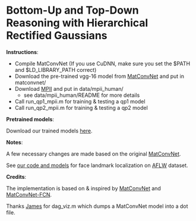 Bottom-Up and Top-Down Reasoning with Hierarchical Rectified Gaussians
======

**Instructions**:

- Compile MatConvNet (If you use CuDNN, make sure you set the $PATH and
  $LD_LIBRARY_PATH correct)
- Download the pre-trained vgg-16 model from
  [MatConvNet](http://www.vlfeat.org/matconvnet/) and put in matconvnet/
- Download [MPII](http://human-pose.mpi-inf.mpg.de/) and put in data/mpii_human/
  - see data/mpii_human/README for more details
- Call run_qp1_mpii.m for training & testing a qp1 model
- Call run_qp2_mpii.m for training & testing a qp2 model


**Pretrained models**:

Download our trained models
[here](http://www.ics.uci.edu/~peiyunh/public/rg-mpii/).


**Notes**:

A few necessary changes are made based on the original
[MatConvNet](http://www.vlfeat.org/matconvnet/).

See [our code and models](https://github.com/peiyunh/rg-aflw/) for face landmark
localization on [AFLW](https://lrs.icg.tugraz.at/research/aflw/) dataset.


**Credits**:

The implementation is based on & inspired by
[MatConvNet](http://www.vlfeat.org/matconvnet/) and
[MatConvNet-FCN](https://github.com/vlfeat/matconvnet-fcn).

Thanks [James](https://github.com/jsupancic/) for dag_viz.m which dumps a
MatConvNet model into a dot file.

